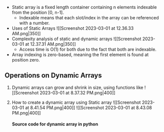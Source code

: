 - Static array is a fixed length container containing n elements indexable from the position [0, n-1].
	- Indexable means that each slot/index in the array can be referenced with a number.
- Uses of Static Arrays
	![[Screenshot 2023-03-01 at 12.36.33 AM.png|350]]
- Complexity analysis of static and dynamic arrays
	![[Screenshot 2023-03-01 at 12.37.31 AM.png|350]]
	- Access time is O(1) for both due to the fact that both are indexable.
- Array indexing is zero-based, meaning the first element is found at position zero.

## Operations on Dynamic Arrays
1. Dynamic arrays can grow and shrink in size, using functions like 
	![[Screenshot 2023-03-01 at 8.37.32 PM.png|400]]
	
2. How to create a dynamic array using Static array
	![[Screenshot 2023-03-01 at 8.41.54 PM.png|400]]
	![[Screenshot 2023-03-01 at 8.43.08 PM.png|400]]

	#### Source code for dynamic array in python
	